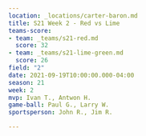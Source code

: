 ```yaml
---
location: _locations/carter-baron.md
title: S21 Week 2 - Red vs Lime
teams-score:
- team: _teams/s21-red.md
  score: 32
- team: _teams/s21-lime-green.md
  score: 26
field: "2"
date: 2021-09-19T10:00:00.000-04:00
season: 21
week: 2
mvp: Ivan T., Antwon H.
game-ball: Paul G., Larry W.
sportsperson: John R., Jim R.

---
```

